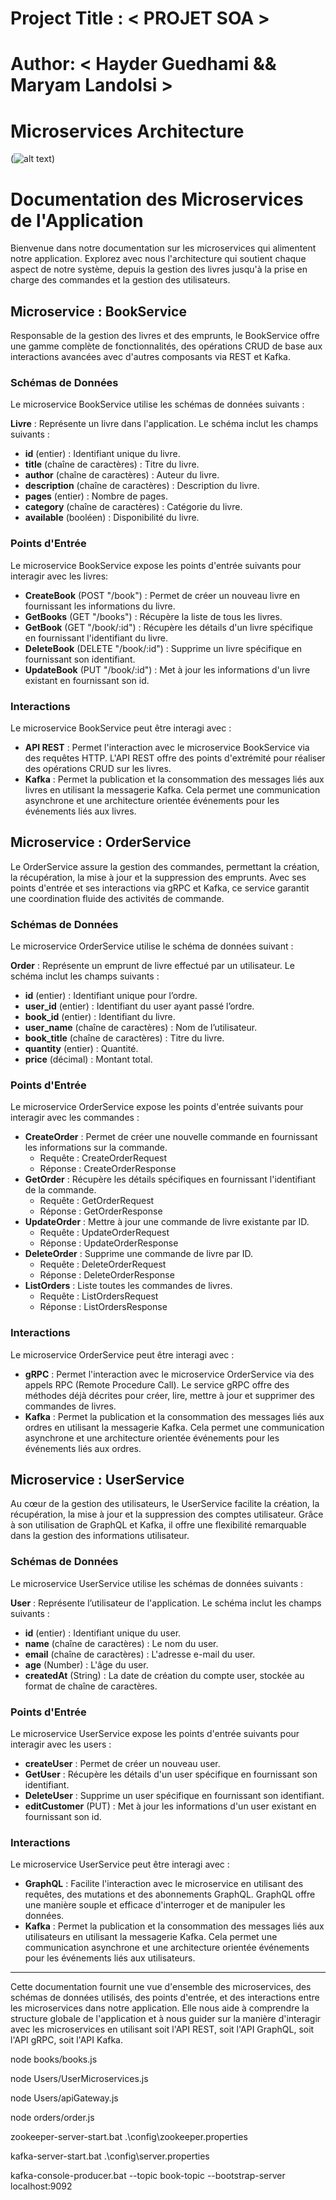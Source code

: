 # Project Title : < PROJET SOA >
# Author: < Hayder Guedhami && Maryam Landolsi > 

# Microservices Architecture
(![alt text](<Microservices Architecture.jpg>))

# Documentation des Microservices de l'Application

Bienvenue dans notre documentation sur les microservices qui alimentent notre application.
Explorez avec nous l'architecture qui soutient chaque aspect de notre système, depuis la gestion des
livres jusqu'à la prise en charge des commandes et la gestion des utilisateurs.

## Microservice : BookService

Responsable de la gestion des livres et des emprunts, le BookService offre une gamme complète de
fonctionnalités, des opérations CRUD de base aux interactions avancées avec d'autres composants via
REST et Kafka.

### Schémas de Données

Le microservice BookService utilise les schémas de données suivants :

**Livre** : Représente un livre dans l'application. Le schéma inclut les champs suivants :
- **id** (entier) : Identifiant unique du livre.
- **title** (chaîne de caractères) : Titre du livre.
- **author** (chaîne de caractères) : Auteur du livre.
- **description** (chaîne de caractères) : Description du livre.
- **pages** (entier) : Nombre de pages.
- **category** (chaîne de caractères) : Catégorie du livre.
- **available** (booléen) : Disponibilité du livre.

### Points d'Entrée

Le microservice BookService expose les points d'entrée suivants pour interagir avec les livres:
- **CreateBook** (POST "/book") : Permet de créer un nouveau livre en fournissant les informations du livre.
- **GetBooks** (GET "/books") : Récupère la liste de tous les livres.
- **GetBook** (GET "/book/:id") : Récupère les détails d'un livre spécifique en fournissant l'identifiant du livre.
- **DeleteBook** (DELETE "/book/:id") : Supprime un livre spécifique en fournissant son identifiant.
- **UpdateBook** (PUT "/book/:id") : Met à jour les informations d'un livre existant en fournissant son id.

### Interactions

Le microservice BookService peut être interagi avec :
- **API REST** : Permet l'interaction avec le microservice BookService via des requêtes HTTP. L'API REST offre des points d'extrémité pour réaliser des opérations CRUD sur les livres.
- **Kafka** : Permet la publication et la consommation des messages liés aux livres en utilisant la messagerie Kafka. Cela permet une communication asynchrone et une architecture orientée événements pour les événements liés aux livres.

## Microservice : OrderService

Le OrderService assure la gestion des commandes, permettant la création, la récupération, la mise à jour et la suppression des emprunts. Avec ses points d'entrée et ses interactions via gRPC et Kafka, ce service garantit une coordination fluide des activités de commande.

### Schémas de Données

Le microservice OrderService utilise le schéma de données suivant :

**Order** : Représente un emprunt de livre effectué par un utilisateur. Le schéma inclut les champs suivants :
- **id** (entier) : Identifiant unique pour l’ordre.
- **user_id** (entier) : Identifiant du user ayant passé l’ordre.
- **book_id** (entier) : Identifiant du livre.
- **user_name** (chaîne de caractères) : Nom de l’utilisateur.
- **book_title** (chaîne de caractères) : Titre du livre.
- **quantity** (entier) : Quantité.
- **price** (décimal) : Montant total.

### Points d'Entrée

Le microservice OrderService expose les points d'entrée suivants pour interagir avec les commandes :
- **CreateOrder** : Permet de créer une nouvelle commande en fournissant les informations sur la commande.
  - Requête : CreateOrderRequest
  - Réponse : CreateOrderResponse
- **GetOrder** : Récupère les détails spécifiques en fournissant l'identifiant de la commande.
  - Requête : GetOrderRequest
  - Réponse : GetOrderResponse
- **UpdateOrder** : Mettre à jour une commande de livre existante par ID.
  - Requête : UpdateOrderRequest
  - Réponse : UpdateOrderResponse
- **DeleteOrder** : Supprime une commande de livre par ID.
  - Requête : DeleteOrderRequest
  - Réponse : DeleteOrderResponse
- **ListOrders** : Liste toutes les commandes de livres.
  - Requête : ListOrdersRequest
  - Réponse : ListOrdersResponse

### Interactions

Le microservice OrderService peut être interagi avec :
- **gRPC** : Permet l'interaction avec le microservice OrderService via des appels RPC (Remote Procedure Call). Le service gRPC offre des méthodes déjà décrites pour créer, lire, mettre à jour et supprimer des commandes de livres.
- **Kafka** : Permet la publication et la consommation des messages liés aux ordres en utilisant la messagerie Kafka. Cela permet une communication asynchrone et une architecture orientée événements pour les événements liés aux ordres.

## Microservice : UserService

Au cœur de la gestion des utilisateurs, le UserService facilite la création, la récupération, la mise à jour et la suppression des comptes utilisateur. Grâce à son utilisation de GraphQL et Kafka, il offre une flexibilité remarquable dans la gestion des informations utilisateur.

### Schémas de Données

Le microservice UserService utilise les schémas de données suivants :

**User** : Représente l’utilisateur de l'application. Le schéma inclut les champs suivants :
- **id** (entier) : Identifiant unique du user.
- **name** (chaîne de caractères) : Le nom du user.
- **email** (chaîne de caractères) : L'adresse e-mail du user.
- **age** (Number) : L'âge du user.
- **createdAt** (String) : La date de création du compte user, stockée au format de chaîne de caractères.

### Points d'Entrée

Le microservice UserService expose les points d'entrée suivants pour interagir avec les users :
- **createUser** : Permet de créer un nouveau user.
- **GetUser** : Récupère les détails d'un user spécifique en fournissant son identifiant.
- **DeleteUser** : Supprime un user spécifique en fournissant son identifiant.
- **editCustomer** (PUT) : Met à jour les informations d'un user existant en fournissant son id.

### Interactions

Le microservice UserService peut être interagi avec :
- **GraphQL** : Facilite l'interaction avec le microservice en utilisant des requêtes, des mutations et des abonnements GraphQL. GraphQL offre une manière souple et efficace d'interroger et de manipuler les données.
- **Kafka** : Permet la publication et la consommation des messages liés aux utilisateurs en utilisant la messagerie Kafka. Cela permet une communication asynchrone et une architecture orientée événements pour les événements liés aux utilisateurs.

---

Cette documentation fournit une vue d'ensemble des microservices, des schémas de données utilisés, des points d'entrée, et des interactions entre les microservices dans notre application. Elle nous aide à comprendre la structure globale de l'application et à nous guider sur la manière d'interagir avec les microservices en utilisant soit l'API REST, soit l'API GraphQL, soit l'API gRPC, soit l'API Kafka.


<!-- Run the books.js  For microservices REST script in the books directory-->
node books/books.js

<!-- Run the index.js For microservices GRAPHQL script in the Users directory -->
node Users/UserMicroservices.js 
<!--  Run the apiGateway.js microservices REST script in the orders directory -->
node Users/apiGateway.js 

<!--  Run the order.js microservices GRAPHQL script in the orders directory -->
node orders/order.js

<!-- Start ZooKeeper server with configuration file -->
zookeeper-server-start.bat .\config\zookeeper.properties


<!-- Start Kafka server with configuration file -->
kafka-server-start.bat .\config\server.properties


<!-- Start Kafka console producer to send messages to "book-topic" topic on localhost:9092 -->
kafka-console-producer.bat --topic book-topic --bootstrap-server localhost:9092